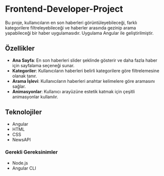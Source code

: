 # Frontend-Developer-Project

Bu proje, kullanıcıların en son haberleri görüntüleyebileceği, farklı kategorilere filtreleyebileceği ve haberler arasında gezinip arama yapabileceği bir haber uygulamasıdır. Uygulama Angular ile geliştirilmiştir.

## Özellikler

- **Ana Sayfa**: En son haberleri slider şeklinde gösterir ve daha fazla haber için sayfalama seçeneği sunar.
- **Kategoriler**: Kullanıcıların haberleri belirli kategorilere göre filtrelemesine olanak tanır.
- **Arama İşlevi**: Kullanıcıların haberleri anahtar kelimelere göre aramasını sağlar.
- **Animasyonlar**: Kullanıcı arayüzüne estetik katmak için çeşitli animasyonlar kullanılır.

## Teknolojiler

- Angular
- HTML
- CSS
- NewsAPI

### Gerekli Gereksinimler

- Node.js
- Angular CLI
